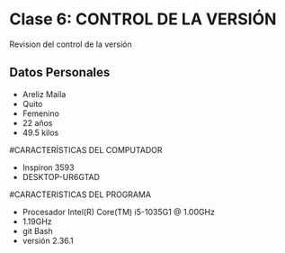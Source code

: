 # Clase 6: CONTROL DE LA VERSIÓN 
Revision del control de la versión 

## Datos Personales
- Areliz Maila
- Quito
- Femenino
- 22 años
- 49.5 kilos 

#CARACTERÍSTICAS DEL COMPUTADOR 
- Inspiron 3593
- DESKTOP-UR6GTAD

#CARACTERISTICAS DEL PROGRAMA
- Procesador Intel(R) Core(TM) i5-1035G1 @ 1.00GHz
- 1.19GHz 
- git Bash 
- versión 2.36.1

